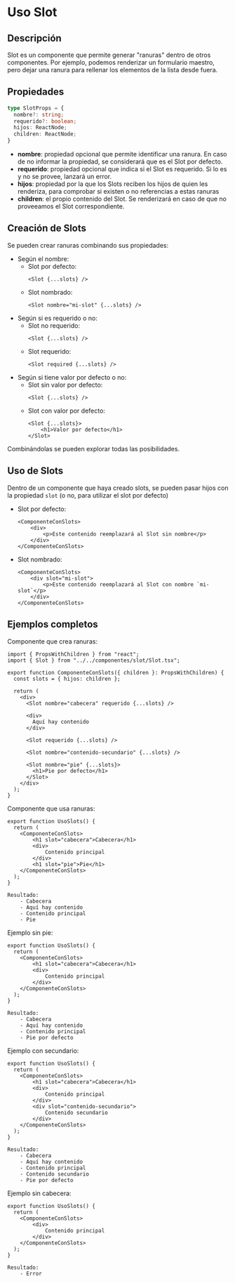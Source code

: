 # Uso Slot

## Descripción

Slot es un componente que permite generar "ranuras" dentro de otros componentes. Por ejemplo, podemos renderizar un formulario maestro, pero dejar una ranura para rellenar los elementos de la lista desde fuera.

## Propiedades

```ts
type SlotProps = {
  nombre?: string;
  requerido?: boolean;
  hijos: ReactNode;
  children: ReactNode;
}
```

- **nombre**: propiedad opcional que permite identificar una ranura. En caso de no informar la propiedad, se considerará que es el Slot por defecto.
- **requerido**: propiedad opcional que indica si el Slot es requerido. Si lo es y no se provee, lanzará un error.
- **hijos**: propiedad por la que los Slots reciben los hijos de quien les renderiza, para comprobar si existen o no referencias a estas ranuras
- **children**: el propio contenido del Slot. Se renderizará en caso de que no proveeamos el Slot correspondiente.

## Creación de Slots

Se pueden crear ranuras combinando sus propiedades:

- Según el nombre:
    - Slot por defecto:
        ```tsx
        <Slot {...slots} />
        ```
    - Slot nombrado:
        ```tsx
        <Slot nombre="mi-slot" {...slots} />
        ```
- Según si es requerido o no:
    - Slot no requerido:
        ```tsx
        <Slot {...slots} />
        ```
    - Slot requerido:
        ```tsx
        <Slot required {...slots} />
        ```
- Según si tiene valor por defecto o no:
    - Slot sin valor por defecto:
        ```tsx
        <Slot {...slots} />
        ```
    - Slot con valor por defecto:
        ```tsx
        <Slot {...slots}>
            <h1>Valor por defecto</h1>
        </Slot>
        ```
Combinándolas se pueden explorar todas las posibilidades.

## Uso de Slots

Dentro de un componente que haya creado slots, se pueden pasar hijos con la propiedad `slot` (o no, para utilizar el slot por defecto)

- Slot por defecto:
    ```tsx
    <ComponenteConSlots>
        <div>
            <p>Este contenido reemplazará al Slot sin nombre</p>
        </div>
    </ComponenteConSlots>
    ```
- Slot nombrado:
    ```tsx
    <ComponenteConSlots>
        <div slot="mi-slot">
            <p>Este contenido reemplazará al Slot con nombre `mi-slot`</p>
        </div>
    </ComponenteConSlots>
    ```

## Ejemplos completos


Componente que crea ranuras:

```tsx
import { PropsWithChildren } from "react";
import { Slot } from "../../componentes/slot/Slot.tsx";

export function ComponenteConSlots({ children }: PropsWithChildren) {
  const slots = { hijos: children };

  return (
    <div>
      <Slot nombre="cabecera" requerido {...slots} />

      <div>
        Aquí hay contenido
      </div>

      <Slot requerido {...slots} />

      <Slot nombre="contenido-secundario" {...slots} />

      <Slot nombre="pie" {...slots}>
        <h1>Pie por defecto</h1>
      </Slot>
    </div>
  );
}
```

Componente que usa ranuras:

```tsx
export function UsoSlots() {
  return (
    <ComponenteConSlots>
        <h1 slot="cabecera">Cabecera</h1>
        <div>
            Contenido principal
        </div>
        <h1 slot="pie">Pie</h1>
    </ComponenteConSlots>
  );
}
```

    Resultado:
        - Cabecera
        - Aquí hay contenido
        - Contenido principal
        - Pie

Ejemplo sin pie:

```tsx
export function UsoSlots() {
  return (
    <ComponenteConSlots>
        <h1 slot="cabecera">Cabecera</h1>
        <div>
            Contenido principal
        </div>
    </ComponenteConSlots>
  );
}
```

    Resultado:
        - Cabecera
        - Aquí hay contenido
        - Contenido principal
        - Pie por defecto

Ejemplo con secundario:

```tsx
export function UsoSlots() {
  return (
    <ComponenteConSlots>
        <h1 slot="cabecera">Cabecera</h1>
        <div>
            Contenido principal
        </div>
        <div slot="contenido-secundario">
            Contenido secundario
        </div>
    </ComponenteConSlots>
  );
}
```

    Resultado:
        - Cabecera
        - Aquí hay contenido
        - Contenido principal
        - Contenido secundario
        - Pie por defecto

Ejemplo sin cabecera:

```tsx
export function UsoSlots() {
  return (
    <ComponenteConSlots>
        <div>
            Contenido principal
        </div>
    </ComponenteConSlots>
  );
}
```

    Resultado:
        - Error